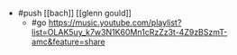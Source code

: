 - #push [[bach]] [[glenn gould]]
  - #go https://music.youtube.com/playlist?list=OLAK5uy_k7w3N1K60Mn1cRzZz3t-4Z9zBSzmT-amc&feature=share
